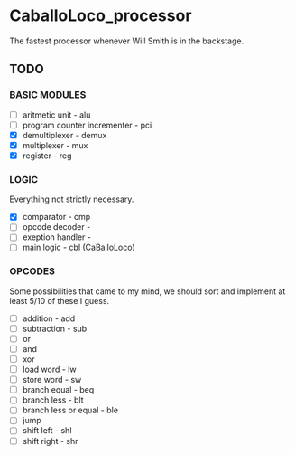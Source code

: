 # CaballoLoco_processor

The fastest processor whenever Will Smith is in the backstage.

## TODO

### BASIC MODULES

- [ ] aritmetic unit - alu
- [ ] program counter incrementer - pci
- [x] demultiplexer - demux
- [x] multiplexer - mux
- [x] register - reg

### LOGIC

Everything not strictly necessary.

- [x] comparator - cmp
- [ ] opcode decoder -
- [ ] exeption handler -
- [ ] main logic - cbl (CaBalloLoco)

### OPCODES

Some possibilities that came to my mind, we should sort and implement at least 5/10 of these I guess.

- [ ] addition - add
- [ ] subtraction - sub
- [ ] or
- [ ] and
- [ ] xor
- [ ] load word - lw
- [ ] store word - sw
- [ ] branch equal - beq
- [ ] branch less - blt
- [ ] branch less or equal - ble
- [ ] jump
- [ ] shift left - shl
- [ ] shift right - shr
